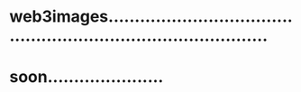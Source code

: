 # web3images....................................................................................
# soon......................
